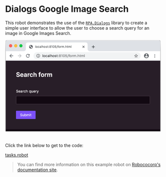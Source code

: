 # Dialogs Google Image Search

This robot demonstrates the use of the [`RPA.Dialogs`](https://robocorp.com/docs/libraries/rpa-framework/rpa-dialogs) library to create a simple user interface to allow the user to choose a search query for an image in Google Images Search.

<img src="images/form-ui.png" style="margin-bottom:20px">

Click the link below to get to the code:

[tasks.robot](./tasks.robot)

> You can find more information on this example robot on [Robococorp's documentation site](https://robocorp.com/docs/development-howtos/dialogs-assistant/how-to-collect-input-from-users).
